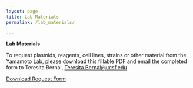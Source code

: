 ```yaml
---
layout: page
title: Lab Materials
permalink: /lab_materials/

---
```



**Lab Materials**


To request plasmids, reagents, cell lines, strains or other material from the Yamamoto Lab, please download this fillable PDF and email the completed form to Teresita Bernal, Teresita.Bernal@ucsf.edu


[Download Request Form](../material_request.pdf)